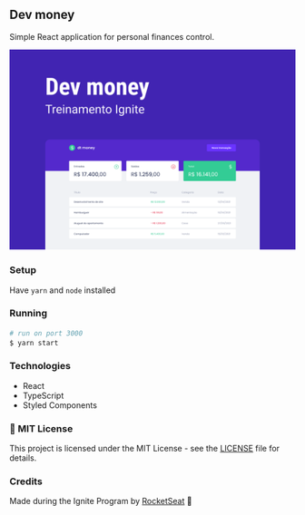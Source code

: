## Dev money

Simple React application for personal finances control.

<img src="./.github/Capa.png" alt="Dev Money">

### Setup

Have `yarn` and `node` installed

### Running

```bash
# run on port 3000
$ yarn start
```

### Technologies

- React
- TypeScript
- Styled Components

### 📝 MIT License

This project is licensed under the MIT License - see the [LICENSE](LICENSE) file for details.

### Credits

Made during the Ignite Program by [RocketSeat](https://rocketseat.com.br/) 🚀
